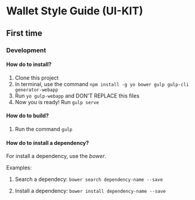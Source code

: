# Wallet Style Guide (UI-KIT)

## First time

### Development

#### How do to install?

1. Clone this project
2. In terminal, use the command `npm install -g yo bower gulp gulp-cli generator-webapp`
3. Run `yo gulp-webapp` and DON'T REPLACE this files
4. Now you is ready! Run `gulp serve`

#### How do to build?

1. Run the command `gulp`

#### How do to install a dependency?

For install a dependency, use the _bower_.

Examples:

1. Search a dependecy:
`bower search dependency-name --save`

2. Install a dependency:
`bower install dependency-name --save`
